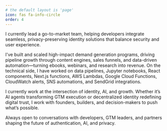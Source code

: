 ```yaml
---
# the default layout is 'page'
icon: fas fa-info-circle
order: 4
---
```


<!-- > Add Markdown syntax content to file `_tabs/about.md`{: .filepath } and it will show up on this page.
{: .prompt-tip } -->

I currently lead a go-to-market team, helping developers integrate seamless, privacy-preserving identity solutions that balance security and user experience.

I've built and scaled high-impact demand generation programs, driving pipeline growth through content engines, sales funnels, and data-driven automation—turning ebooks, webinars, and research into revenue. On the technical side, I have worked on data pipelines, Jupyter notebooks, React components, Next.js functions, AWS Lambdas, Google Cloud Functions, CloudWatch alerts, SNS automations, and SendGrid integrations.

I currently work at the intersection of identity, AI, and growth. Whether it’s AI agents transforming GTM execution or decentralized identity redefining digital trust, I work with founders, builders, and decision-makers to push what’s possible.

Always open to conversations with developers, GTM leaders, and partners shaping the future of authentication, AI, and privacy.
